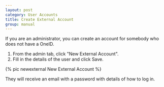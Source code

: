 ```yaml
---
layout: post
category: User Accounts
title: Create External Account
group: manual
---
```

If you are an administrator, you can create an account for somebody who does not have a OneID.

1. From the admin tab, click "New External Account".
2. Fill in the details of the user and click Save.

{% pic newexternal New External Account %}

They will receive an email with a password with details of how to log in.
